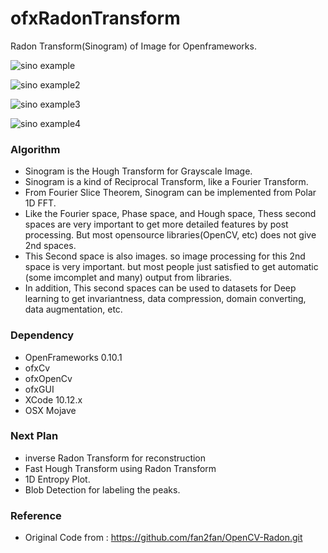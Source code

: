 # ofxRadonTransform
Radon Transform(Sinogram) of Image for Openframeworks.

![sino example]( https://github.com/bemoregt/ofxRadonTransform/blob/master/sino.png "example")

![sino example2]( https://github.com/bemoregt/ofxRadonTransform/blob/master/sino2.png "example2")

![sino example3]( https://github.com/bemoregt/ofxRadonTransform/blob/master/test3.png "example3")

![sino example4]( https://github.com/bemoregt/ofxRadonTransform/blob/master/test4.png "example4")

### Algorithm
- Sinogram is the Hough Transform for Grayscale Image.
- Sinogram is a kind of Reciprocal Transform, like a Fourier Transform.
- From Fourier Slice Theorem, Sinogram can be implemented from Polar 1D FFT.
- Like the Fourier space, Phase space, and Hough space, Thess second spaces are very important to get more detailed features by post processing. But most opensource libraries(OpenCV, etc) does not give 2nd spaces.
- This Second space is also images. so image processing for this 2nd space is very important. but most people just satisfied to get automatic (some imcomplet and many) output from libraries.
- In addition, This second spaces can be used to datasets for Deep learning to get invariantness, data compression, domain converting, data augmentation, etc.

### Dependency
- OpenFrameworks 0.10.1
- ofxCv
- ofxOpenCv
- ofxGUI
- XCode 10.12.x
- OSX Mojave

### Next Plan
- inverse Radon Transform for reconstruction
- Fast Hough Transform using Radon Transform
- 1D Entropy Plot.
- Blob Detection for labeling the peaks.

### Reference
- Original Code from : https://github.com/fan2fan/OpenCV-Radon.git


